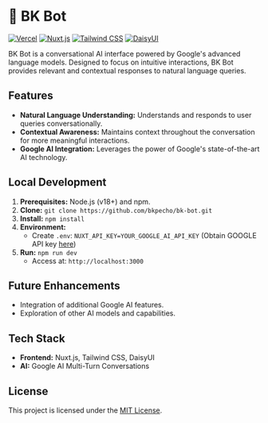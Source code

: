 # 🤖 BK Bot

[![Vercel](https://img.shields.io/badge/Hosted%20on-Vercel-black?style=for-the-badge&logo=vercel)](https://vercel.com/)
[![Nuxt.js](https://img.shields.io/badge/Nuxt-black?style=for-the-badge&logo=nuxt.js)](https://nuxt.com/)
[![Tailwind CSS](https://img.shields.io/badge/Tailwind_CSS-black?style=for-the-badge&logo=tailwind-css)](https://tailwindcss.com/)
[![DaisyUI](https://img.shields.io/badge/DaisyUI-black?style=for-the-badge&logo=daisyui)](https://daisyui.com/)

BK Bot is a conversational AI interface powered by Google's advanced language models. Designed to focus on intuitive interactions, BK Bot provides relevant and contextual responses to natural language queries.

## Features

-   **Natural Language Understanding:** Understands and responds to user queries conversationally.
-   **Contextual Awareness:** Maintains context throughout the conversation for more meaningful interactions.
-   **Google AI Integration:** Leverages the power of Google's state-of-the-art AI technology.

## Local Development

1. **Prerequisites:** Node.js (v18+) and npm.
2. **Clone:** `git clone https://github.com/bkpecho/bk-bot.git`
3. **Install:** `npm install`
4. **Environment:**
    - Create `.env`: `NUXT_API_KEY=YOUR_GOOGLE_AI_API_KEY` (Obtain GOOGLE API key [here](https://aistudio.google.com/app/u/1/apikey))
5. **Run:** `npm run dev`
    - Access at: `http://localhost:3000`

## Future Enhancements

-   Integration of additional Google AI features.
-   Exploration of other AI models and capabilities.

## Tech Stack

-   **Frontend:** Nuxt.js, Tailwind CSS, DaisyUI
-   **AI:** Google AI Multi-Turn Conversations

## License

This project is licensed under the [MIT License](https://github.com/bkpecho/bk-bot/blob/main/LICENSE).
